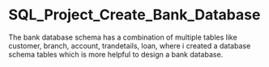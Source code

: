# SQL_Project_Create_Bank_Database
The bank database schema has a combination of multiple tables like customer, branch, account, trandetails, loan, where i created  a database schema tables which is more helpful to design a bank database.
